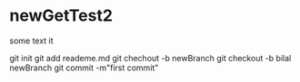 # newGetTest2

some text it

git init
git add reademe.md
git chechout -b newBranch
git checkout -b bilal newBranch
git commit -m"first commit"